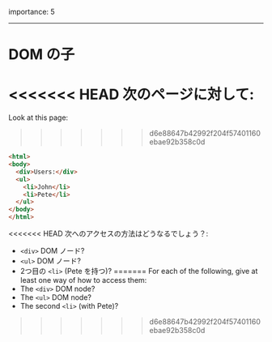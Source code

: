importance: 5

---

# DOM の子

<<<<<<< HEAD
次のページに対して:
=======
Look at this page:
>>>>>>> d6e88647b42992f204f57401160ebae92b358c0d

```html
<html>
<body>
  <div>Users:</div>
  <ul>
    <li>John</li>
    <li>Pete</li>
  </ul>
</body>
</html>
```

<<<<<<< HEAD
次へのアクセスの方法はどうなるでしょう？:
- `<div>` DOM ノード?
- `<ul>` DOM ノード?
- 2つ目の `<li>` (Pete を持つ)?
=======
For each of the following, give at least one way of how to access them:
- The `<div>` DOM node?
- The `<ul>` DOM node?
- The second `<li>` (with Pete)?
>>>>>>> d6e88647b42992f204f57401160ebae92b358c0d
